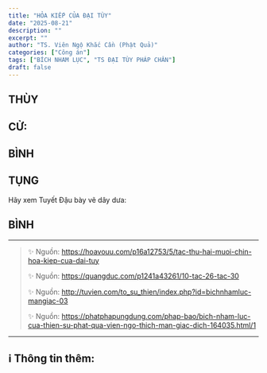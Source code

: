 ```yaml
---
title: "HỎA KIẾP CỦA ĐẠI TÙY"
date: "2025-08-21"
description: ""
excerpt: ""
author: "TS. Viên Ngộ Khắc Cần (Phật Quả)"
categories: ["Công án"]
tags: ["BÍCH NHAM LỤC", "TS ĐẠI TÙY PHÁP CHÂN"]
draft: false
---
```


## THÙY

> 

## CỬ:

> 

## BÌNH



## TỤNG

Hãy xem Tuyết Đậu bày vẽ dây dưa:

> 

## BÌNH



***

> ✨ Nguồn: https://hoavouu.com/p16a12753/5/tac-thu-hai-muoi-chin-hoa-kiep-cua-dai-tuy
>
> ✨ Nguồn: https://quangduc.com/p1241a43261/10-tac-26-tac-30
>
> ✨ Nguồn: http://tuvien.com/to_su_thien/index.php?id=bichnhamluc-mangiac-03
>
> ✨ Nguồn: https://phatphapungdung.com/phap-bao/bich-nham-luc-cua-thien-su-phat-qua-vien-ngo-thich-man-giac-dich-164035.html/1

***

## ℹ️ Thông tin thêm:

[^1]: ⭐️  <a href="https://blog.phapthihoi.org/gt-member/ts-dai-tuy-phap-chan/" target="_blank">TS ĐẠI TÙY PHÁP CHÂN</a>


